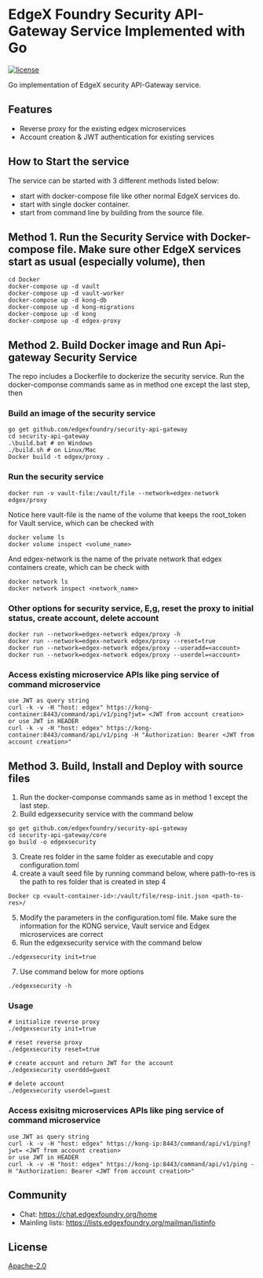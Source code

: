 # EdgeX Foundry Security API-Gateway Service Implemented with Go
[![license](https://img.shields.io/badge/license-Apache%20v2.0-blue.svg)](LICENSE)

Go implementation of EdgeX security API-Gateway service.

## Features
- Reverse proxy for the existing edgex microservices
- Account creation & JWT authentication for existing services

## How to Start the service
The service can be started with 3 different methods listed below:
- start with docker-compose file like other normal EdgeX services do.
- start with single docker container.
- start from command line by building from the source file.

## Method 1. Run the Security Service with Docker-compose file. Make sure other EdgeX services start as usual (especially volume), then
```
cd Docker
docker-compose up -d vault
docker-compose up -d vault-worker
docker-compose up -d kong-db
docker-compose up -d kong-migrations
docker-compose up -d kong
docker-compose up -d edgex-proxy
```

## Method 2. Build Docker image and Run Api-gateway Security Service
The repo includes a Dockerfile to dockerize the security service. Run the docker-componse commands same as in method one except the last step, then

### Build an image of the security service
```
go get github.com/edgexfoundry/security-api-gateway
cd security-api-gateway
.\build.bat # on Windows
./build.sh # on Linux/Mac
Docker build -t edgex/proxy .
```

### Run the security service
```
docker run -v vault-file:/vault/file --network=edgex-network edgex/proxy
```

Notice here vault-file is the name of the volume that keeps the root_token for Vault service, which can be checked with 
``` 
docker volume ls
docker volume inspect <volume_name>
```
And edgex-network is the name of the private network that edgex containers create, which can be check with 
```
docker network ls
docker network inspect <network_name>
```

### Other options for security service, E,g, reset the proxy to initial status, create account, delete account
```
docker run --network=edgex-network edgex/proxy -h
docker run --network=edgex-network edgex/proxy --reset=true
docker run --network=edgex-network edgex/proxy --useradd=<account>
docker run --network=edgex-network edgex/proxy --userdel=<account>
```

### Access existing microservice APIs like ping service of command microservice
```
use JWT as query string 
curl -k -v -H "host: edgex" https://kong-container:8443/command/api/v1/ping?jwt= <JWT from account creation>
or use JWT in HEADER
curl -k -v -H "host: edgex" https://kong-container:8443/command/api/v1/ping -H "Authorization: Bearer <JWT from account creation>"
```

## Method 3. Build, Install and Deploy with source files

1. Run the docker-componse commands same as in method 1 except the last step.
2. Build edgexsecurity service with the command below
```
go get github.com/edgexfoundry/security-api-gateway
cd security-api-gateway/core
go build -o edgexsecurity
```
3. Create res folder in the same folder as executable and copy configuration.toml
4. create a vault seed file by running command below, where path-to-res is the path to res folder that is created in step 4
```
Docker cp <vault-container-id>:/vault/file/resp-init.json <path-to-res>/
```
5. Modify the parameters in the configuration.toml file. Make sure the information for the KONG service, Vault service and Edgex microservices are correct
6. Run the edgexsecurity service with the command below
```
./edgexsecurity init=true
```
7. Use command below for more options
```
./edgexsecurity -h
```


### Usage

```
# initialize reverse proxy 
./edgexsecurity init=true

# reset reverse proxy
./edgexsecurity reset=true

# create account and return JWT for the account 
./edgexsecurity userddd=guest

# delete account
./edgexsecurity userdel=guest
```

### Access exisitng microservices APIs like ping service of command microservice
```
use JWT as query string 
curl -k -v -H "host: edgex" https://kong-ip:8443/command/api/v1/ping?jwt= <JWT from account creation>
or use JWT in HEADER
curl -k -v -H "host: edgex" https://kong-ip:8443/command/api/v1/ping -H "Authorization: Bearer <JWT from account creation>"
``` 



 
## Community
- Chat: https://chat.edgexfoundry.org/home
- Mainling lists: https://lists.edgexfoundry.org/mailman/listinfo

## License
[Apache-2.0](LICENSE)